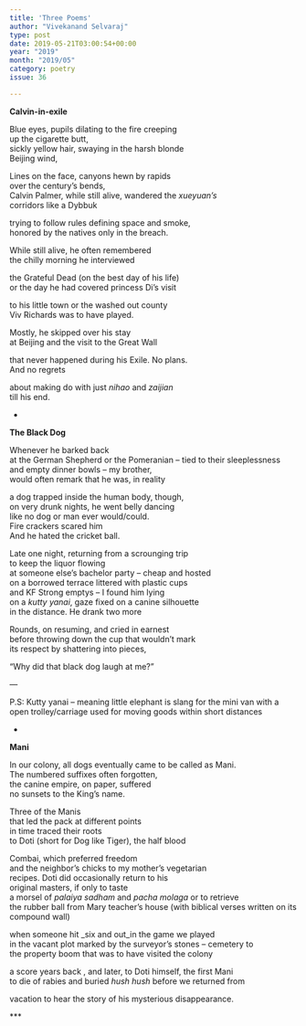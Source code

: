 ```yaml
---
title: 'Three Poems'
author: "Vivekanand Selvaraj"
type: post
date: 2019-05-21T03:00:54+00:00
year: "2019"
month: "2019/05"
category: poetry
issue: 36

---
```

**Calvin-in-exile**

Blue eyes, pupils dilating to the fire creeping  
up the cigarette butt,  
sickly yellow hair, swaying in the harsh blonde  
Beijing wind,

Lines on the face, canyons hewn by rapids  
over the century’s bends,  
Calvin Palmer, while still alive, wandered the _xueyuan&#8217;s_  
corridors like a Dybbuk

trying to follow rules defining space and smoke,  
honored by the natives only in the breach.

While still alive, he often remembered  
the chilly morning he interviewed

the Grateful Dead (on the best day of his life)  
or the day he had covered princess Di’s visit

to his little town or the washed out county  
Viv Richards was to have played.

Mostly, he skipped over his stay  
at Beijing and the visit to the Great Wall

that never happened during his Exile. No plans.  
And no regrets

about making do with just _nihao_ and _zaijian_  
till his end.

*

**The Black Dog**

Whenever he barked back  
at the German Shepherd or the Pomeranian &#8211; tied to their sleeplessness  
and empty dinner bowls &#8211; my brother,  
would often remark that he was, in reality

a dog trapped inside the human body, though,  
on very drunk nights, he went belly dancing  
like no dog or man ever would/could.  
Fire crackers scared him  
And he hated the cricket ball.

Late one night, returning from a scrounging trip  
to keep the liquor flowing  
at someone else’s bachelor party &#8211; cheap and hosted  
on a borrowed terrace littered with plastic cups  
and KF Strong emptys &#8211; I found him lying  
on a _kutty yanai_, gaze fixed on a canine silhouette  
in the distance. He drank two more

Rounds, on resuming, and cried in earnest  
before throwing down the cup that wouldn&#8217;t mark  
its respect by shattering into pieces,

“Why did that black dog laugh at me?”

&#8212;

P.S: Kutty yanai &#8211; meaning little elephant is slang for the mini van with a open trolley/carriage used for moving goods within short distances

*

**Mani**

In our colony, all dogs eventually came to be called as Mani.  
The numbered suffixes often forgotten,  
the canine empire, on paper, suffered  
no sunsets to the King’s name.

Three of the Manis  
that led the pack at different points  
in time traced their roots  
to Doti (short for Dog like Tiger), the half blood

Combai, which preferred freedom  
and the neighbor’s chicks to my mother’s vegetarian  
recipes. Doti did occasionally return to his  
original masters, if only to taste  
a morsel of _palaiya sadham_ and _pacha molaga_ or to retrieve  
the rubber ball from Mary teacher’s house (with biblical verses written on its compound wall)

when someone hit _six and out_in the game we played  
in the vacant plot marked by the surveyor’s stones &#8211; cemetery to  
the property boom that was to have visited the colony

a score years back , and later, to Doti himself, the first Mani  
to die of rabies and buried _hush hush_ before we returned from

vacation to hear the story of his mysterious disappearance.

\***

